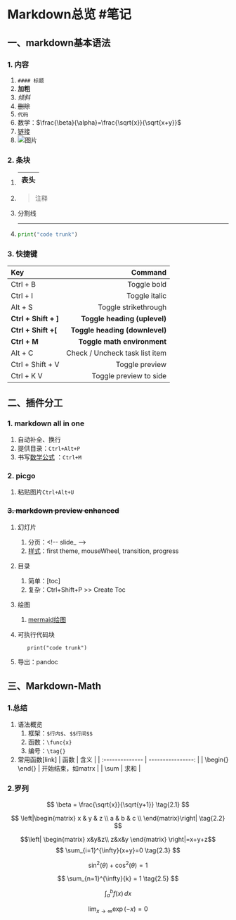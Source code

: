 # Markdown总览 #笔记

## 一、markdown基本语法

### 1. 内容

   1. `#### 标题`
   2. **加粗**
   3. *倾斜*
   4. ~~删除~~
   5. `代码`
   6. 数学：$\frac{\beta}{\alpha}=\frac{\sqrt{x}}{\sqrt{x+y}}$
   7. [链接](test.md)
   8. ![图片]()

<!-- slide_ -->
### 2. 条块

   1. |表头|
      |:--|
   2. > 注释
   3. 分割线

        ---
   4. ```python
      print("code trunk")
         ```

### 3. 快捷键

   Key|Command
   :--|--:
   Ctrl + B|Toggle bold
   Ctrl + I|Toggle italic
   Alt + S|Toggle strikethrough
   **Ctrl + Shift + ]**|**Toggle heading (uplevel)**
   **Ctrl + Shift +\[**| **Toggle heading (downlevel)**
   **Ctrl + M**|**Toggle math environment**
   Alt + C|Check / Uncheck task list item
   Ctrl + Shift + V|Toggle preview
   Ctrl + K V|Toggle preview to side

## 二、插件分工

### 1. markdown all in one

1. 自动补全、换行
2. 提供目录：`Ctrl+Alt+P`
3. 书写[数学公式](#四markdown-math) ：`Ctrl+M`

### 2. picgo

1. 粘贴图片`Ctrl+Alt+U`

### ~~3. markdown preview enhanced~~

1. 幻灯片
   1. 分页：\<!-- slide_ -->
   2. [样式](实例/PPT.md)：first theme, mouseWheel, transition, progress
2. 目录
   1. 简单：[toc]
   2. 复杂：Ctrl+Shift+P >> Create Toc
3. 绘图
   1. [mermaid绘图](实例/mermaid.md)
4. 可执行代码块

   ```python{cmd=true}
      print("code trunk")
   ```

5. 导出：pandoc

## 三、Markdown-Math

### 1.总结

1. 语法概览
   1. 框架：`$行内$`、`$$行间$$`
   2. 函数：`\func{x}`
   3. 编号：`\tag{}`
2. 常用函数[link]
    | 函数            |              含义 |
    | :-------------- | ----------------: |
    | \begin{} \end{} | 开始结束，如matrx |
    | \sum            |              求和 |

### 2.罗列

$$ \beta = \frac{\sqrt{x}}{\sqrt{y+1}} \tag{2.1} $$

$$ \left|\begin{matrix}
    x & y & z \\
    a & b & c \\
    \end{matrix}\right| \tag{2.2} $$

$$\left|
	\begin{matrix}
		x&y&z\\
		z&x&y
	\end{matrix}
\right|=x+y+z$$
$$ \sum_{i=1}^{\infty}{x+y}=0 \tag{2.3} $$

$$ \sin^2(\theta) + \cos^2(\theta) = 1 \tag{2.4} $$

$$ \sum_{n=1}^{\infty}{k} = 1 \tag{2.5} $$

$$ \int_a^bf(x)\,dx \tag{2.6} $$

$$ \lim_{x\to\infty}\exp(-x) = 0 \tag{2.7} $$
